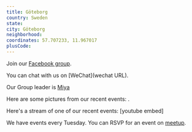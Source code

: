 ```yaml
---
title: Göteborg
country: Sweden
state: 
city: Göteborg
neighborhood: 
coordinates: 57.707233, 11.967017
plusCode:
---
```

Join our [Facebook group](https://www.facebook.com/groups/free.code.camp.goteborg).

You can chat with us on [WeChat](wechat URL).

Our Group leader is [Miya](freecodecamp.org/miya)

Here are some pictures from our recent events:
![]().

Here's a stream of one of our recent events:
[youtube embed]

We have events every Tuesday. You can RSVP for an event on [meetup](meetupurl).
